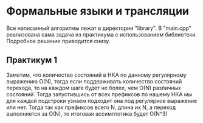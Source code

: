 # Формальные языки и трансляции

Все написанный алгоритмы лежат в директории "library". В "main.cpp" реализована сама задача из практикума с использованием библиотеки. Подробное решение приводится снизу.

## Практикум 1
Заметим, что количество состояний в НКА по данному регулярному выражению O(N), тогда если поддерживать количество состояний перехода, то на каждом шаге будет не более, чем O(N) различных состояний. Тогда запустившись от всех префиксов по нашему НКА мы для каждой подстроки узнаем подходит она под регулярное выражение или нет. Тогда так как префиксов всего N, длина их N, а переход выполняется за O(N), то итоговая ассимптотика будет O(N^3)
